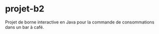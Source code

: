 # projet-b2
Projet de borne interactive en Java pour la commande de consommations dans un bar à café.
